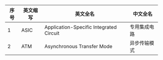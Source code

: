 | 序号 | 英文缩写 | 英文全名                                | 中文全名     |
| ---- | -------- | --------------------------------------- | ------------ |
| 1    | ASIC     | Application-Specific Integrated Circuit | 专用集成电路 |
| 2    | ATM      | Asynchronous Transfer Mode              | 异步传输模式 |



